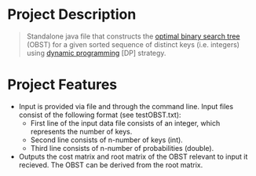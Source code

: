 # Project Description

> Standalone java file that constructs the [optimal binary search tree](https://en.wikipedia.org/wiki/Optimal_binary_search_tree) (OBST) for a given sorted sequence of distinct keys (i.e. integers) using [dynamic programming](https://en.wikipedia.org/wiki/Dynamic_programming) [DP] strategy.

# Project Features

  - Input is provided via file and through the command line. Input files consist of the following format (see testOBST.txt):
    - First line of the input data file consists of an integer, which represents the number of keys. 
    - Second line consists of n-number of keys (int). 
    - Third line consists of n-number of probabilities (double).  
  - Outputs the cost matrix and root matrix of the OBST relevant to input it recieved. The OBST can be derived from the root matrix.
